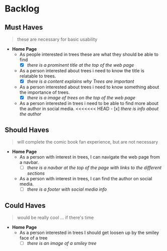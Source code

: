 # Backlog

## Must Haves

> these are necessary for basic usability

- **Home Page**
  - As people interested in trees these are what they should be able to find
    - [x] _there is a prominent title at the top of the web page_
  - As a person interested about trees i need to know the title is relatable to
    trees.
    - [x] _there is a content explains why Trees are important_
  - As a person interested about trees i need to know something about the
    importance of trees.
    - [x] _there is a image of trees on the top of the web page_
  - As a person interested in trees i need to be able to find more about the
    author in social media. <<<<<<< HEAD - [x] _there is info about the author_

## Should Haves

> will complete the comic book fan experience, but are not necessary

- **Home Page**
  - As a person with interest in trees, I can navigate the web page from a
    navbar.
    - [ ] _there is a navbar at the top of the page with links to the different
          sections_
  - As a person with interest in trees, I can find the author on social media.
    - [ ] _there is a footer with social media info_

## Could Haves

> would be really cool ... if there's time

- **Home Page**
  - As a person interested in trees I should get loosen up by the smiley face of
    a tree
    - [ ] _there is an image of a smiley tree_
